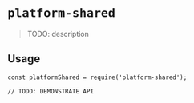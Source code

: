 # `platform-shared`

> TODO: description

## Usage

```
const platformShared = require('platform-shared');

// TODO: DEMONSTRATE API
```
